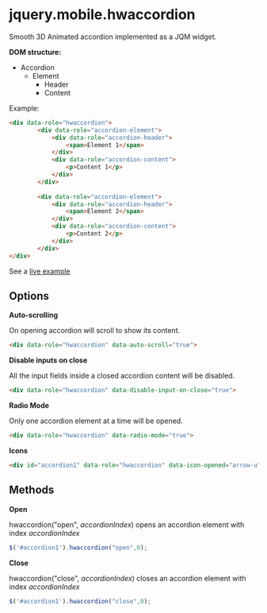 jquery.mobile.hwaccordion
=========================

Smooth 3D Animated accordion implemented as a JQM widget.

**DOM structure:**

* Accordion
	* Element
		* Header
		* Content

Example:

```html
<div data-role="hwaccordion">
		<div data-role="accordion-element">
			<div data-role="accordion-header">
				<span>Element 1</span>
			</div>
			<div data-role="accordion-content">
				<p>Content 1</p>
			</div>
		</div>
		
		<div data-role="accordion-element">
			<div data-role="accordion-header">
				<span>Element 2</span>
			</div>
			<div data-role="accordion-content">
				<p>Content 2</p>
			</div>
		</div>
</div> 
```

See a [live example](http://npcompleto.altervista.org/github/jquery.mobile.hwaccordion/example.html")

**Options**
-

**Auto-scrolling**

On opening accordion will scroll  to show its content.

```html
<div data-role="hwaccordion" data-auto-scroll="true">
```

**Disable inputs on close**

All the input fields inside a closed accordion content will be disabled.

```html
<div data-role="hwaccordion" data-disable-input-on-close="true">
```

**Radio Mode**

Only one accordion element at a time will be opened.

```html
<div data-role="hwaccordion" data-radio-mode="true">
```

**Icons**

```html
<div id="accordion1" data-role="hwaccordion" data-icon-opened="arrow-u" data-icon-closed="arrow-d">
```


**Methods**
-

**Open**

hwaccordion("open", _accordionIndex_) opens an accordion element with index _accordionIndex_ 

```javascript
$('#accordion1').hwaccordion("open",0);
```

**Close**

hwaccordion("close", _accordionIndex_) closes an accordion element with index _accordionIndex_ 

```javascript
$('#accordion1').hwaccordion("close",0);
```
